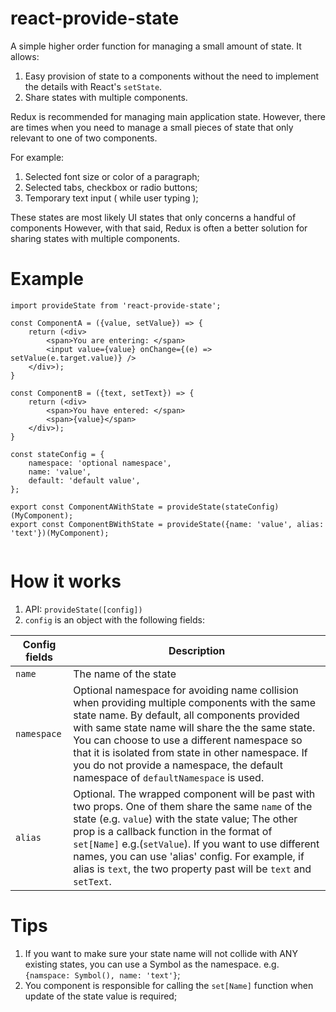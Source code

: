 # react-provide-state

A simple higher order function for managing a small amount of state.  It allows:

1. Easy provision of state to a components without the need to implement 
   the details with React's `setState`.
2. Share states with multiple components.


Redux is recommended for managing main application state. However, there are times when you need
to manage a small pieces of state that only relevant to one of two components. 

For example:

1. Selected font size or color of a paragraph;
2. Selected tabs, checkbox or radio buttons;
3. Temporary text input ( while user typing );

These states are most likely UI states that only concerns a handful of components
However, with that said, Redux is often a better solution for sharing states with multiple components. 
 

# Example

```
import provideState from 'react-provide-state';

const ComponentA = ({value, setValue}) => {
    return (<div>
        <span>You are entering: </span>
        <input value={value} onChange={(e) => setValue(e.target.value)} />
    </div>);
}

const ComponentB = ({text, setText}) => {
    return (<div>
        <span>You have entered: </span>
        <span>{value}</span>
    </div>);
}

const stateConfig = {
    namespace: 'optional namespace',
    name: 'value',
    default: 'default value',
};

export const ComponentAWithState = provideState(stateConfig)(MyComponent);
export const ComponentBWithState = provideState({name: 'value', alias: 'text'})(MyComponent);


```

 
# How it works

1. API: `provideState([config])`
1. `config` is an object with the following fields:

Config fields|Description
---|---
`name`|The name of the state
`namespace`|Optional namespace for avoiding name collision when providing multiple components with the same state name. By default, all components provided with same state name will share the the same state. You can choose to use a different namespace so that it is isolated from state in other namespace. If you do not provide a namespace, the default namespace of `defaultNamespace` is used.
`alias`|Optional. The wrapped component will be past with two props. One of them share the same `name` of the state (e.g. `value`) with the state value; The other prop is a callback function in the format of `set[Name]` e.g.(`setValue`). If you want to use different names, you can use 'alias' config. For example, if alias is `text`, the two property past will be `text` and `setText`.    



# Tips

1. If you want to make sure your state name will not collide with ANY existing states, you can use a Symbol as the namespace. e.g. `{namspace: Symbol(), name: 'text'}`;
2. You component is responsible for calling the `set[Name]` function when update of the state value is required;

